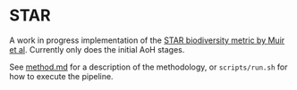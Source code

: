 # STAR

A work in progress implementation of the [STAR biodiversity metric by Muir et al](https://www.nature.com/articles/s41559-021-01432-0). Currently only does the initial AoH stages.

See [method.md](method.md) for a description of the methodology, or `scripts/run.sh` for how to execute the pipeline.

